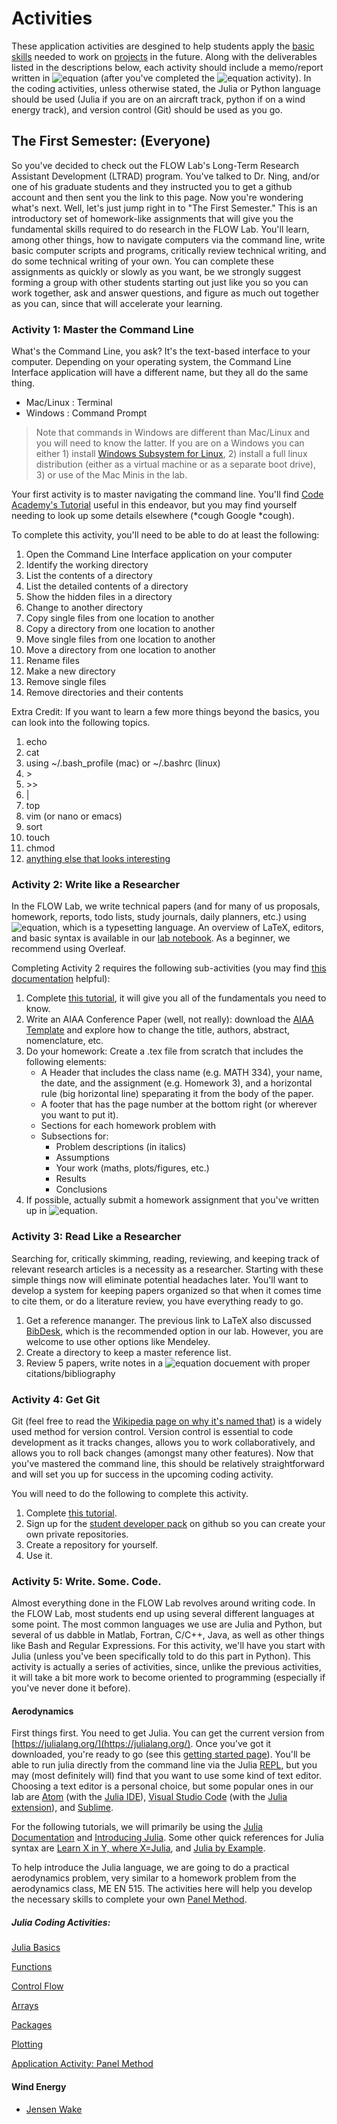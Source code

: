 # Activities

These application activities are desgined to help students apply the [basic skills](../0-resources/README.md) needed to work on [projects](../2-projects/README.md) in the future.  Along with the deliverables listed in the descriptions below, each activity should include a memo/report written in ![equation](latex.gif) (after you've completed the ![equation](latex.gif) activity).  In the coding activities, unless otherwise stated, the Julia or Python language should be used (Julia if you are on an aircraft track, python if on a wind energy track), and version control (Git) should be used as you go.

## The First Semester: (Everyone)

So you've decided to check out the FLOW Lab's Long-Term Research Assistant Development (LTRAD) program. You've talked to Dr. Ning, and/or one of his graduate students and they instructed you to get a github account and then sent you the link to this page. Now you're wondering what's next. Well, let's just jump right in to "The First Semester." This is an introductory set of homework-like assignments that will give you the fundamental skills required to do research in the FLOW Lab. You'll learn, among other things, how to navigate computers via the command line, write basic computer scripts and programs, critically review technical writing, and do some technical writing of your own. You can complete these assignments as quickly or slowly as you want, be we strongly suggest forming a group with other students starting out just like you so you can work together, ask and answer questions, and figure as much out together as you can, since that will accelerate your learning.

### Activity 1: Master the Command Line
What's the Command Line, you ask? It's the text-based interface to your computer. Depending on your operating system, the Command Line Interface application will have a different name, but they all do the same thing.

- Mac/Linux : Terminal
- Windows : Command Prompt

> Note that commands in Windows are different than Mac/Linux and you will need to know the latter. If you are on a Windows you can either 1) install [Windows Subsystem for Linux](https://docs.microsoft.com/en-us/windows/wsl/about), 2) install a full linux distribution (either as a virtual machine or as a separate boot drive), 3) or use of the Mac Minis in the lab.

Your first activity is to master navigating the command line. You'll find [Code Academy's Tutorial](https://www.codecademy.com/learn/learn-the-command-line) useful in this endeavor, but you may find yourself needing to look up some details elsewhere (*cough Google *cough).

To complete this activity, you'll need to be able to do at least the following:

1. Open the Command Line Interface application on your computer
2. Identify the working directory
3. List the contents of a directory
4. List the detailed contents of a directory
5. Show the hidden files in a directory
6. Change to another directory
7. Copy single files from one location to another
8. Copy a directory from one location to another
9. Move single files from one location to another
10. Move a directory from one location to another
11. Rename files
12. Make a new directory
13. Remove single files
14. Remove directories and their contents

Extra Credit: If you want to learn a few more things beyond the basics, you can look into the following topics.

1. echo
2. cat
3. using ~/.bash_profile (mac) or ~/.bashrc (linux)
4. \>
5. \>>
6. |
7. top
8. vim (or nano or emacs)
9. sort
10. touch
11. chmod
12. [anything else that looks interesting](https://www.codecademy.com/articles/command-line-commands)

### Activity 2: Write like a Researcher
In the FLOW Lab, we write technical papers (and for many of us proposals, homework, reports, todo lists, study journals, daily planners, etc.) using ![equation](latex.gif), which is a typesetting language. An overview of LaTeX, editors, and basic syntax is available in our [lab notebook](https://github.com/byuflowlab/flowlab-notebook/blob/master/tutorials/latex.md).  As a beginner, we recommend using Overleaf.

Completing Activity 2 requires the following sub-activities (you may find [this documentation](https://www.overleaf.com/learn) helpful):
1. Complete [this tutorial](https://www.overleaf.com/learn/latex/Learn_LaTeX_in_30_minutes), it will give you all of the fundamentals you need to know.
2. Write an AIAA Conference Paper (well, not really): download the [AIAA Template](https://www.overleaf.com/latex/templates/latex-template-for-the-preparation-of-papers-for-aiaa-technical-conferences/rsssbwthkptn#.WbgUXMiGNPZ) and explore how to change the title, authors, abstract, nomenclature, etc.
3. Do your homework: Create a .tex file from scratch that includes the following elements:
   - A Header that includes the class name (e.g. MATH 334), your name, the date, and the assignment (e.g. Homework 3), and a horizontal rule (big horizontal line) speparating it from the body of the paper.
   - A footer that has the page number at the bottom right (or wherever you want to put it).
   - Sections for each homework problem with
   - Subsections for:
     - Problem descriptions (in italics)
     - Assumptions
     - Your work (maths, plots/figures, etc.)
     - Results
     - Conclusions
4. If possible, actually submit a homework assignment that you've written up in ![equation](latex.gif).

### Activity 3: Read Like a Researcher
Searching for, critically skimming, reading, reviewing, and keeping track of relevant research articles is a necessity as a researcher. Starting with these simple things now will eliminate potential headaches later. You'll want to develop a system for keeping papers organized so that when it comes time to cite them, or do a literature review, you have everything ready to go.

1. Get a reference mananger.  The previous link to LaTeX also discussed [BibDesk](https://github.com/byuflowlab/flowlab-notebook/blob/master/tutorials/latex.md), which is the recommended option in our lab.  However, you are welcome to use other options like Mendeley.
2. Create a directory to keep a master reference list.
3. Review 5 papers, write notes in a ![equation](latex.gif) docuement with proper citations/bibliography

### Activity 4: Get Git
Git (feel free to read the [Wikipedia page on why it's named that](https://en.wikipedia.org/wiki/Git#Naming)) is a widely used method for version control.  Version control is essential to code development as it tracks changes, allows you to work collaboratively, and allows you to roll back changes (amongst many other features).  Now that you've mastered the command line, this should be relatively straightforward and will set you up for success in the upcoming coding activity.

You will need to do the following to complete this activity.

1. Complete [this tutorial](https://www.codecademy.com/learn/learn-git).
2. Sign up for the [student developer pack](https://education.github.com/pack) on github so you can create your own private repositories.
3. Create a repository for yourself.
4. Use it.

### Activity 5: Write. Some. Code.
Almost everything done in the FLOW Lab revolves around writing code. In the FLOW Lab, most students end up using several different languages at some point. The most common languages we use are Julia and Python, but several of us dabble in Matlab, Fortran, C/C++, Java, as well as other things like Bash and Regular Expressions. For this activity, we'll have you start with Julia (unless you've been specifically told to do this part in Python). This activity is actually a series of activities, since, unlike the previous activities, it will take a bit more work to become oriented to programming (especially if you've never done it before).

#### Aerodynamics

First things first. You need to get Julia. You can get the current version from [https://julialang.org/](https://julialang.org/). Once you've got it downloaded, you're ready to go (see this [getting started page](https://en.wikibooks.org/wiki/Introducing_Julia/Getting_started)).  You'll be able to run julia directly from the command line via the Julia [REPL](https://en.wikibooks.org/wiki/Introducing_Julia/The_REPL), but you may (most definitely will) find that you want to use some kind of text editor. Choosing a text editor is a personal choice, but some popular ones in our lab are [Atom](https://atom.io/) (with the [Julia IDE](http://junolab.org/)), [Visual Studio Code](https://code.visualstudio.com/) (with the [Julia extension](https://marketplace.visualstudio.com/items?itemName=julialang.language-julia)), and [Sublime](https://github.com/PetrKryslUCSD/HowToUseJuliaWithSublimeText3/blob/master/How-to-use-Julia-with-Sublime-Text-3.md).

For the following tutorials, we will primarily be using the [Julia Documentation](https://docs.julialang.org/en/v1/) and [Introducing Julia](https://en.wikibooks.org/wiki/Introducing_Julia). Some other quick references for Julia syntax are [Learn X in Y, where X=Julia](https://learnxinyminutes.com/docs/julia/), and [Julia by Example](https://juliabyexample.helpmanual.io/).

To help introduce the Julia language, we are going to do a practical aerodynamics problem, very similar to a homework problem from the aerodynamics class, ME EN 515. The activities here will help you develop the necessary skills to complete your own [Panel Method](latex/panelmethod.pdf).

##### Julia Coding Activities:
[Julia Basics](latex/basics.pdf)

[Functions](latex/functions.pdf)

[Control Flow](latex/controlflow.pdf)

[Arrays](latex/arrays.pdf)

[Packages](latex/packages.pdf)

[Plotting](latex/plotting.pdf)

[Application Activity: Panel Method](latex/panelmethod.pdf)

#### Wind Energy

- [Jensen Wake](jensen-wake.md)

